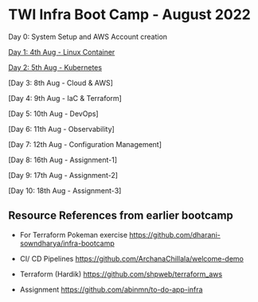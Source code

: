 # TWI Infra Boot Camp - August 2022

Day 0: System Setup and AWS Account creation 

[Day 1: 4th Aug - Linux Container](./docker_container)

[Day 2: 5th Aug - Kubernetes](./k8s)

[Day 3: 8th Aug - Cloud & AWS]

[Day 4: 9th Aug - IaC & Terraform]

[Day 5: 10th Aug - DevOps]

[Day 6: 11th Aug - Observability]

[Day 7: 12th Aug - Configuration Management]

[Day 8: 16th Aug - Assignment-1]

[Day 9: 17th Aug - Assignment-2]

[Day 10: 18th Aug - Assignment-3]


## Resource References from earlier bootcamp
- For Terraform Pokeman exercise 
https://github.com/dharani-sowndharya/infra-bootcamp

- CI/ CD Pipelines
https://github.com/ArchanaChillala/welcome-demo

- Terraform (Hardik)
https://github.com/shpweb/terraform_aws

- Assignment 
https://github.com/abinmn/to-do-app-infra
